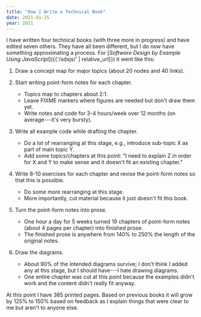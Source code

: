 ```yaml
---
title: "How I Write a Technical Book"
date: 2021-01-25
year: 2021
---
```


I have written four technical books (with three more in progress) and have edited seven others.
They have all been different, but I do now have something approximating a process.
For [*Software Design by Example Using JavaScript*]({{'/sdxjs/' | relative_url}}) it went like this:

1.  Draw a concept map for major topics (about 20 nodes and 40 links).

2.  Start writing point-form notes for each chapter.
    -   Topics map to chapters about 2:1.
    -   Leave FIXME markers where figures are needed but don't draw them yet.
    -   Write notes and code for 3-4 hours/week over 12 months (on average---it's very bursty).

3.  Write all example code while drafting the chapter.
    -   Do a lot of rearranging at this stage, e.g., introduce sub-topic X as part of main topic Y.
    -   Add some topics/chapters at this point:
        "I need to explain Z in order for X and Y to make sense and it doesn't fit an existing chapter."

4.  Write 8-10 exercises for each chapter and revise the point-form notes so that this is possible.
    -   Do some more rearranging at this stage.
    -   More importantly, cut material because it just doesn't fit this book.

5.  Turn the point-form notes into prose.
    -   One hour a day for 5 weeks turned 19 chapters of point-form notes (about 4 pages per chapter) into finished prose.
    -   The finished prose is anywhere from 140% to 250% the length of the original notes.

6.  Draw the diagrams.
    -   About 90% of the intended diagrams survive; I don't think I added any at this stage, but I should have---I hate drawing diagrams.
    -   One entire chapter was cut at this point because the examples didn't work and the content didn't really fit anyway.

At this point I have 385 printed pages.
Based on previous books it will grow by 125% to 150% based on feedback
as I explain things that were clear to me but aren't to anyone else.
